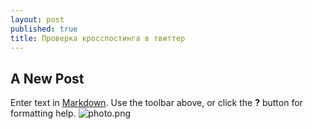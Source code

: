 ```yaml
---
layout: post
published: true
title: Проверка кросспостинга в твиттер
---
```

## A New Post

Enter text in [Markdown](http://daringfireball.net/projects/markdown/). Use the toolbar above, or click the **?** button for formatting help.
![photo.png]({{site.baseurl}}/media/photo.png)
